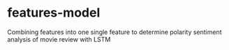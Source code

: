 # features-model
Combining features into one single feature to determine polarity sentiment analysis of movie review with LSTM
